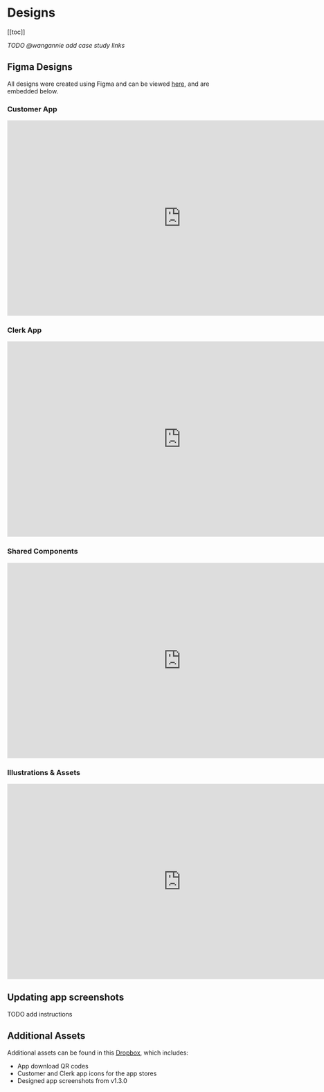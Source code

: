# Designs

[[toc]]

_TODO @wangannie add case study links_

## Figma Designs

All designs were created using Figma and can be viewed [here](https://www.figma.com/file/xrIJ4AvkeGBZ29dAO2ve8k/Healthy-Corners-Rewards?node-id=8198%3A55062), and are embedded below.

### Customer App

<iframe style="border: 1px solid rgba(0, 0, 0, 0.1);" width="800" height="450" src="https://www.figma.com/embed?embed_host=share&url=https%3A%2F%2Fwww.figma.com%2Ffile%2FxrIJ4AvkeGBZ29dAO2ve8k%2FHealthy-Corners-Rewards%3Fnode-id%3D8198%253A55062&chrome=DOCUMENTATION" allowfullscreen></iframe>

### Clerk App

<iframe style="border: 1px solid rgba(0, 0, 0, 0.1);" width="800" height="450" src="https://www.figma.com/embed?embed_host=share&url=https%3A%2F%2Fwww.figma.com%2Ffile%2FxrIJ4AvkeGBZ29dAO2ve8k%2FHealthy-Corners-Rewards%3Fnode-id%3D7939%253A8699&chrome=DOCUMENTATION" allowfullscreen></iframe>

### Shared Components

<iframe style="border: 1px solid rgba(0, 0, 0, 0.1);" width="800" height="450" src="https://www.figma.com/embed?embed_host=share&url=https%3A%2F%2Fwww.figma.com%2Ffile%2FxrIJ4AvkeGBZ29dAO2ve8k%2FHealthy-Corners-Rewards%3Fnode-id%3D5423%253A22421&chrome=DOCUMENTATION" allowfullscreen></iframe>

### Illustrations & Assets

<iframe style="border: 1px solid rgba(0, 0, 0, 0.1);" width="800" height="450" src="https://www.figma.com/embed?embed_host=share&url=https%3A%2F%2Fwww.figma.com%2Ffile%2FxrIJ4AvkeGBZ29dAO2ve8k%2FHealthy-Corners-Rewards%3Fnode-id%3D8142%253A55234&chrome=DOCUMENTATION" allowfullscreen></iframe>

## Updating app screenshots

TODO add instructions

## Additional Assets

Additional assets can be found in this [Dropbox](https://www.dropbox.com/sh/ct8n3zncoo3fysn/AABMbZMOPBBpb7-xwdif8oM4a?dl=0), which includes:

- App download QR codes
- Customer and Clerk app icons for the app stores
- Designed app screenshots from v1.3.0

